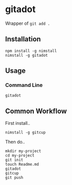 # gitadot

Wrapper of `git add .`

## Installation

```
npm install -g nimstall
nimstall -g gitadot
```

## Usage

### Command Line

```
gitadot
```

## Common Workflow

First install..

```
nimstall -g gitcup
```

Then do..

```
mkdir my-project
cd my-project
git init
touch Readme.md
gitadot
gitcup
git push
```